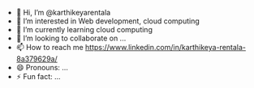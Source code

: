 - 👋 Hi, I’m @karthikeyarentala
- 👀 I’m interested in Web development, cloud computing 
- 🌱 I’m currently learning cloud computing 
- 💞️ I’m looking to collaborate on ...
- 📫 How to reach me https://www.linkedin.com/in/karthikeya-rentala-8a379629a/
- 😄 Pronouns: ...
- ⚡ Fun fact: ...

<!---
karthikeyarentala/karthikeyarentala is a ✨ special ✨ repository because its `README.md` (this file) appears on your GitHub profile.
You can click the Preview link to take a look at your changes.
--->
